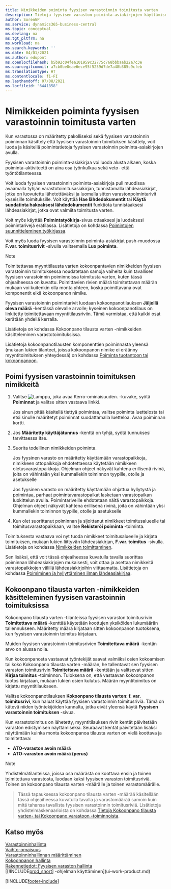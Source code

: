 ```yaml
---
title: Nimikkeiden poiminta fyysisen varastoinnin toimitusta varten
description: Tietoja fyysisen varaston poiminta-asiakirjojen käyttämisestä poimintatietojen luomista ja käsittelyä varten ennen fyysisen varaston toimituksen kirjaamista.
author: SorenGP
ms.service: dynamics365-business-central
ms.topic: conceptual
ms.devlang: na
ms.tgt_pltfrm: na
ms.workload: na
ms.search.keywords: ''
ms.date: 04/01/2021
ms.author: edupont
ms.openlocfilehash: b5b92c04fea101959c32775c768bbbaab22a7c3e
ms.sourcegitcommit: a7cb0be8eae6ece95f5259d7de7a48b385c9cfeb
ms.translationtype: HT
ms.contentlocale: fi-FI
ms.lasthandoff: 07/08/2021
ms.locfileid: "6441858"
---
```

# <a name="pick-items-for-warehouse-shipment"></a>Nimikkeiden poiminta fyysisen varastoinnin toimitusta varten
Kun varastossa on määritetty pakolliseksi sekä fyysisen varastoinnin poiminnan käsittely että fyysisen varastoinnin toimituksen käsittely, voit luoda ja käsitellä poimintatietoja fyysisen varastoinnin poiminta-asiakirjojen avulla.  

Fyysisen varastoinnin poiminta-asiakirjaa voi luoda alusta alkaen, koska poiminta-aktiviteetti on aina osa työnkulkua sekä veto- että työntötilanteessa.  

Voit luoda fyysisen varastoinnin poiminta-asiakirjoja pull muodissa avaamalla tyhjän varastotoimitusasiakirjan, tunnistamalla lähdeasiakirjat, jotka on luovutettu lähetettäväksi ja luomalla sitten varastonpoimintarivit kyseisille toimituksille. Voit käyttää **Hae lähdedokumentit** tai **Käytä suodatinta hakeaksesi lähdedokumentit** funktiota tunnistaaksesi lähdeasiakirjat, jotka ovat valmiita toimitusta varten.

Voit myös käyttää **Poimintatyökirja**-sivua ottaaksesi ja luodaksesi poimintarivejä erätilassa. Lisätietoja on kohdassa [Poimintojen suunnitteleminen työkirjassa](warehouse-how-to-plan-picks-in-worksheets.md).  

Voit myös luoda fyysisen varastoinnin poiminta-asiakirjat push-muodossa **F.var. toimitusrivit** -sivulla valitsemalla **Luo poiminta**.  

> [!NOTE]  
>  Toimitettavaa myyntitilausta varten kokoonpantavien nimikkeiden fyysisen varastoinnin toimituksessa noudatetaan samoja vaiheita kuin tavallisen fyysisen varastoinnin poiminnoissa toimitusta varten, kuten tässä ohjeaiheessa on kuvattu. Poimittavien rivien määrä toimitettavan määrän mukaan voi kuitenkin olla monta yhteen, koska poimittavana ovat komponentit eikä kokoonpanon nimike.  
>   
>  Fyysisen varastoinnin poimintarivit luodaan kokoonpanotilauksen **Jäljellä oleva määrä** -kentässä olevalle arvolle; kyseinen kokoonpanotilaus on linkitetty toimitettavaan myyntitilausriviin. Tämä varmistaa, että kaikki osat kerätään yhdellä kerralla.  
>   
>  Lisätietoja on kohdassa Kokoonpano tilausta varten -nimikkeiden käsitteleminen varastotoimituksissa.  
>   
>  Lisätietoja kokoonpanotilausten komponenttien poiminnasta yleensä (mukaan lukien tilanteet, joissa kokoonpanon nimike ei eräänny myyntitoimituksen yhteydessä) on kohdassa [Poiminta tuotantoon tai kokoonpanoon](warehouse-how-to-pick-for-production.md).  

## <a name="to-pick-items-for-warehouse-shipment"></a>Poimi fyysisen varastoinnin toimituksen nimikkeitä  
1.  Valitse ![Lamppu, joka avaa Kerro-ominaisuuden.](media/ui-search/search_small.png "Kerro, mitä haluat tehdä") -kuvake, syötä **Poiminnat** ja valitse sitten vastaava linkki.  

    Jos sinun pitää käsitellä tiettyä poimintaa, valitse poiminta luettelosta tai etsi sinulle määritetyt poiminnat suodattamalla luetteloa. Avaa poiminnan kortti.  
2.  Jos **Määritetty käyttäjätunnus** -kenttä on tyhjä, syötä tunnuksesi tarvittaessa itse.  
3.  Suorita todellinen nimikkeiden poiminta.  

    Jos fyysinen varasto on määritetty käyttämään varastopaikkoja, nimikkeen ottopaikkoja ehdotettaessa käytetään nimikkeen oletusvarastopaikkoja. Ohjelman ohjeet näkyvät kahtena erillisenä rivinä, joita on vähintään yksi kummallekin toiminnon tyypille, otolle ja asetukselle  

    Jos fyysinen varasto on määritetty käyttämään ohjattua hyllytystä ja poimintaa, parhaat poimintavarastopaikat lasketaan varastopaikan luokittelun avulla. Poimintariveille ehdotetaan näitä varastopaikkoja. Ohjelman ohjeet näkyvät kahtena erillisenä rivinä, joita on vähintään yksi kummallekin toiminnon tyypille, otolle ja asetukselle  

4.  Kun olet suorittanut poiminnan ja sijoittanut nimikkeet toimitusalueelle tai toimitusvarastopaikkaan, valitse **Rekisteröi poiminta** -toiminta.  

Toimituksesta vastaava voi nyt tuoda nimikkeet toimitusalueelle ja kirjata toimituksen, mukaan lukien liittyvän lähdeasiakirjan, **F.var. toimitus** -sivulla. Lisätietoja on kohdassa [Nimikkeiden toimittaminen](warehouse-how-ship-items.md).   

Sen lisäksi, että voit tässä ohjeaiheessa kuvatulla tavalla suorittaa poiminnan lähdeasiakirjojen mukaisesti, voit ottaa ja asettaa nimikkeitä varastopaikkojen välillä lähdeasiakirjoihin viittaamatta. Lisätietoja on kohdassa [Poimiminen ja hyllyttäminen ilman lähdeasiakirjaa](warehouse-how-to-create-put-aways-from-internal-put-aways.md).  

## <a name="handling-assemble-to-order-items-in-warehouse-shipments"></a>Kokoonpano tilausta varten -nimikkeiden käsitteleminen fyysisen varastoinnin toimituksissa
Kokoonpano tilausta varten -tilanteissa fyysisen varaston toimitusrivin **Toimitettava määrä** -kenttää käytetään koottujen yksiköiden lukumäärän tallennukseen. Määritetty määrä kirjataan sitten kokoonpanon tuotoksena, kun fyysisen varastoinnin toimitus kirjataan.

Muiden fyysisen varastoinnin toimitusrivien **Toimitettava määrä** -kentän arvo on alussa nolla.

Kun kokoonpanosta vastaavat työntekijät saavat valmiiksi osien kokoamisen tai koko Kokoonpano tilausta varten -määrän, he tallentavat sen fyysisen varaston toimitusrivin **Toimitettava määrä** -kenttään ja valitsevat sitten **Kirjaa toimitus** -toiminnon. Tuloksena on, että vastaavan kokoonpanon tuotos kirjataan, mukaan lukien osien kulutus. Määrän myyntitoimitus on kirjattu myyntitilaukseen.

Valitse kokoonpanotilauksen **Kokoonpano tilausta varten: f. var. toimitusrivi**, kun haluat käyttää fyysisen varastoinnin toimitusriviä. Tämä on kätevä niiden työntekijöiden kannalta, jotka eivät yleensä käytä **Fyysisen varastoinnin toimituksen** -sivua.

Kun varastotoimitus on lähetetty, myyntitilauksen rivin kentät päivitetään varaston edistymisen näyttämiseksi. Seuraavat kentät päivitetään lisäksi näyttämään kuinka monta kokoonpanoa tilausta varten on vielä koottava ja toimitettava:

- **ATO-varaston avoin määrä**
- **ATO-varaston avoin määrä (perus)**

> [!NOTE]
> Yhdistelmätilanteissa, joissa osa määrästä on koottava ensin ja toinen toimitettava varastosta, luodaan kaksi fyysisen varaston toimitusriviä. Toinen on kokoonpano tilausta varten -määrälle ja toinen varastomäärälle.

> Tässä tapauksessa kokoonpano tilausta varten -määrää käsitellään tässä ohjeaiheessa kuvatulla tavalla ja varastomäärää samoin kuin mitä tahansa tavallista fyysisen varastoinnin toimitusriviä. Lisätietoja yhdistelmäskenaarioista on kohdassa [Tietoja Kokoonpano tilausta varten- tai Kokoonpano varastoon -toiminnoista](assembly-assemble-to-order-or-assemble-to-stock.md).

## <a name="see-also"></a>Katso myös  
[Varastoinninhallinta](warehouse-manage-warehouse.md)  
[Vaihto-omaisuus](inventory-manage-inventory.md)  
[Varastoinninhallinnan määrittäminen](warehouse-setup-warehouse.md)     
[Kokoonpanon hallinta](assembly-assemble-items.md)    
[Rakennetiedot: Fyysisen varaston hallinta](design-details-warehouse-management.md)  
[[!INCLUDE[prod_short](includes/prod_short.md)] -ohjelman käyttäminen](ui-work-product.md)


[!INCLUDE[footer-include](includes/footer-banner.md)]